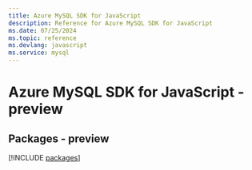 ```yaml
---
title: Azure MySQL SDK for JavaScript
description: Reference for Azure MySQL SDK for JavaScript
ms.date: 07/25/2024
ms.topic: reference
ms.devlang: javascript
ms.service: mysql
---
```

# Azure MySQL SDK for JavaScript - preview
## Packages - preview
[!INCLUDE [packages](mysql-index.md)]